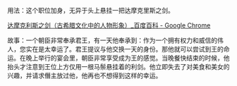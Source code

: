用法：这个职位加身，无异于头上悬挂一把达摩克里斯之剑。

[达摩克利斯之剑（古希腊文化中的人物形象）_百度百科 - Google Chrome](https://baike.baidu.com/item/%E8%BE%BE%E6%91%A9%E5%85%8B%E5%88%A9%E6%96%AF%E4%B9%8B%E5%89%91/231450?fromtitle=%E8%BE%BE%E6%91%A9%E5%85%8B%E9%87%8C%E6%96%AF%E4%B9%8B%E5%89%91&fromid=8084890&fr=aladdin)

故事：一个朝臣非常奉承君王，有一天他奉承到：作为一个拥有权力和威信的伟人，您实在是太幸运了。君王提议与他交换一天的身份。那他就可以尝试到王的命运。在晚上举行的宴会里，朝臣非常享受成为王的感觉。当晚餐快结束的时候，他抬头才注意到王位上方仅用一根马鬃悬挂着的利剑。他立即失去了对美食和美女的兴趣，并请求僭主放过他，他再也不想得到这样的幸运。
